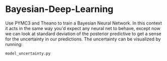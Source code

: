 # Bayesian-Deep-Learning

Use PYMC3 and Theano to train a Bayesian Neural Network. In this context it acts in the same way you'd expect any neural net
to behave, except now we can look at standard deviation of the posterior predictive
to get a sense for the uncertainty in our predictions. The uncertainty can be visualized by running:

```
model_uncertainty.py
```

